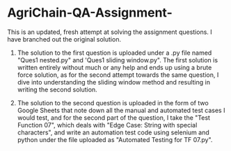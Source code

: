 # AgriChain-QA-Assignment-

This is an updated, fresh attempt at solving the assignment questions. I have branched out the original solution.

1) The solution to the first question is uploaded under a .py file named "Ques1 nested.py" and 'Ques1 sliding window.py". The first solution is written entirely without much or any help and ends up using a brute force solution, as for the second attempt towards the same question, I dive into understanding the sliding window method and resulting in writing the second solution.
 
2) The solution to the second question is uploaded in the form of two Google Sheets that note down all the manual and automated test cases I would test, and for the second part of the question, I take the "Test Function 07", which deals with "Edge Case: String with special characters", and write an automation test code using selenium and python under the file uploaded as "Automated Testing for TF 07.py".

